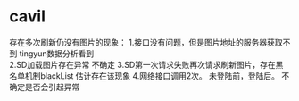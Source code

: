 # cavil

存在多次刷新仍没有图片的现象：
1.接口没有问题，但是图片地址的服务器获取不到			                         tingyun数据分析看到		
2.SD加载图片存在异常											不确定
3.SD第一次请求失败再次请求刷新图片，存在黑名单机制blackList			估计存在该现象
4.网络接口调用2次。  未登陆前，登陆后。							不确定是否会引起异常
